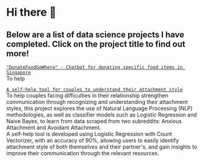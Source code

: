# Hi there 👋

## Below are a list of data science projects I have completed. Click on the project title to find out more! 

[`"DonateFoodGoWhere" - Chatbot for donating specific food items in Singapore`](https://github.com/tmq077/GA_Capstone_Project)
<br>To help

[`A self-help tool for couples to understand their attachment style`](https://github.com/tmq077/GA_Project_3)
<br>To help couples facing difficulties in their relationship strengthen communication through recognizing and understanding their attachment styles, this project explores the use of Natural Language Processing (NLP) methodologies, as well as classifier models such as Logistic Regression and Naive Bayes, to learn from data scraped from two subreddits: Anxious Attachment and Avoidant Attachment. 
<br>A self-help tool is developed using Logistic Regression with Count Vectorizer, with an accuracy of 90%, allowing users to easily identify attachment style of both themselves and their partner's, and gain insights to improve their communication through the relevant resources. 
